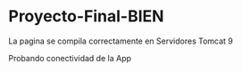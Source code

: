 # Proyecto-Final-BIEN

La pagina se compila correctamente en Servidores Tomcat 9

Probando conectividad de la App

